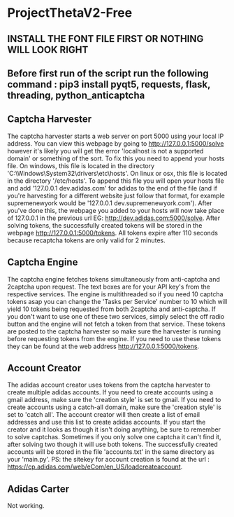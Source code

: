 # ProjectThetaV2-Free

## INSTALL THE FONT FILE FIRST OR NOTHING WILL LOOK RIGHT
## Before first run of the script run the following command : pip3 install pyqt5, requests, flask, threading, python_anticaptcha

## Captcha Harvester
The captcha harvester starts a web server on port 5000 using your local IP address. You can view this webpage by going to http://127.0.0.1:5000/solve however it's likely you will get the error 'localhost is not a supported domain' or something of the sort. To fix this you need to append your hosts file. On windows, this file is located in the directory 'C:\Windows\System32\drivers\etc\hosts'. On linux or osx, this file is located in the directory '/etc/hosts'. To append this file you will open your hosts file and add '127.0.0.1    dev.adidas.com' for adidas to the end of the file (and if you're harvesting for a different website just follow that format, for example supremenewyork would be '127.0.0.1    dev.supremenewyork.com'). After you've done this, the webpage you added to your hosts will now take place of 127.0.0.1 in the previous url EG: http://dev.adidas.com:5000/solve. After solving tokens, the successfully created tokens will be stored in the webpage http://127.0.0.1:5000/tokens. All tokens expire after 110 seconds because recaptcha tokens are only valid for 2 minutes. 

## Captcha Engine
The captcha engine fetches tokens simultaneously from anti-captcha and 2captcha upon request. The text boxes are for your API key's from the respective services. The engine is multithreaded so if you need 10 captcha tokens asap you can change the 'Tasks per Service' number to 10 which will yield 10 tokens being requested from both 2captcha and anti-captcha. If you don't want to use one of these two services, simply select the off radio button and the engine will not fetch a token from that service. These tokens are posted to the captcha harvester so make sure the harvester is running before requesting tokens from the engine. If you need to use these tokens they can be found at the web address http://127.0.0.1:5000/tokens.

## Account Creator
The adidas account creator uses tokens from the captcha harvester to create multiple adidas accounts. If you need to create accounts using a gmail address, make sure the 'creation style' is set to gmail. If you need to create accounts using a catch-all domain, make sure the 'creation style' is set to 'catch all'. The account creator will then create a list of email addresses and use this list to create adidas accounts. If you start the creator and it looks as though it isn't doing anything, be sure to remember to solve captchas. Sometimes if you only solve one captcha it can't find it, after solving two though it will use both tokens. The successfully created accounts will be stored in the file 'accounts.txt' in the same directory as your 'main.py'. PS: the sitekey for account creation is found at the url : https://cp.adidas.com/web/eCom/en_US/loadcreateaccount. 

## Adidas Carter
Not working.
